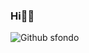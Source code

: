 ### Hi👋🏻

![Github sfondo](https://github.com/DavideGenovese/DavideGenovese/assets/157692968/948f5fbe-2012-4d4b-931f-95db22e7d300)

